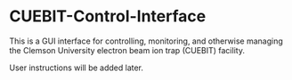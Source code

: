 # CUEBIT-Control-Interface
This is a GUI interface for controlling, monitoring, and otherwise managing the Clemson University electron beam ion trap (CUEBIT) facility.

User instructions will be added later.
